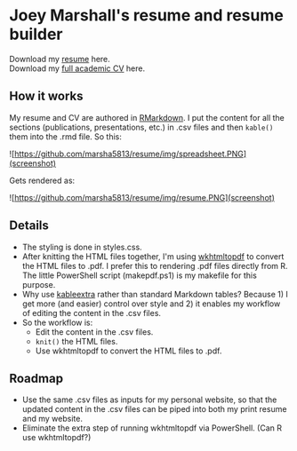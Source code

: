 # Joey Marshall's resume and resume builder
Download my [resume](resume.pdf) here.  
Download my [full academic CV](cv.pdf) here.  

## How it works
My resume and CV are authored in [RMarkdown](https://rmarkdown.rstudio.com/). I put the content for all the sections (publications, presentations, etc.) in .csv files and then ```kable()``` them into the .rmd file. So this:  

![https://github.com/marsha5813/resume/img/spreadsheet.PNG](screenshot)

Gets rendered as:

![https://github.com/marsha5813/resume/img/resume.PNG](screenshot)

## Details
* The styling is done in styles.css.
* After knitting the HTML files together, I'm using [wkhtmltopdf](https://wkhtmltopdf.org/) to convert the HTML files to .pdf. I prefer this to rendering .pdf files directly from R. The little PowerShell script (makepdf.ps1) is my makefile for this purpose.
* Why use [kableextra](https://github.com/haozhu233/kableExtra) rather than standard Markdown tables? Because 1) I get more (and easier) control over style and 2) it enables my workflow of editing the content in the .csv files.
* So the workflow is:
  * Edit the content in the .csv files.
  * ```knit()``` the HTML files.
  * Use wkhtmltopdf to convert the HTML files to .pdf.

## Roadmap
* Use the same .csv files as inputs for my personal website, so that the updated content in the .csv files can be piped into both my print resume and my website.
* Eliminate the extra step of running wkhtmltopdf via PowerShell. (Can R use wkhtmltopdf?)
